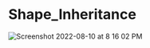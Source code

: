 # Shape_Inheritance
![Screenshot 2022-08-10 at 8 16 02 PM](https://user-images.githubusercontent.com/110263665/183924210-80095aec-6997-459d-aa5b-416c216a3640.png)
